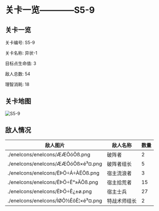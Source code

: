 # 关卡一览————S5-9


## 关卡一览

关卡编号: S5-9

关卡名称: 异状-1

目标点生命值: 3

敌人总数: 54

理智消耗: 18


## 关卡地图
![S5-9](./oprMap/S5-9.png)

## 敌人情况

| 敌人图片 | 敌人名称 | 数量  |
|---------|-----|-----|
| ./eneIcons/eneIcons/ÆÆÕóÕß.png| 破阵者  |   2  |
| ./eneIcons/eneIcons/ÆÆÕóÕß×é³¤.png| 破阵者组长  |   5  |
| ./eneIcons/eneIcons/ËÞÖ÷Á÷ÀËÕß.png| 宿主流浪者  |   3  |
| ./eneIcons/eneIcons/ËÞÖ÷Ê°»ÄÕß.png| 宿主拾荒者  |   15  |
| ./eneIcons/eneIcons/ËÞÖ÷Ê¿±ø.png| 宿主士兵  |   27  |
| ./eneIcons/eneIcons/ÌØÕ½ÊõÊ¦×é³¤.png| 特战术师组长  |   2  |
